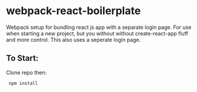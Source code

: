 # webpack-react-boilerplate
Webpack setup for bundling react js app with a separate login page.
For use when starting a new project, but you without without create-react-app fluff and more control. This also uses a seperate login page. 
## To Start:
Clone repo then:
```
 npm install
```
